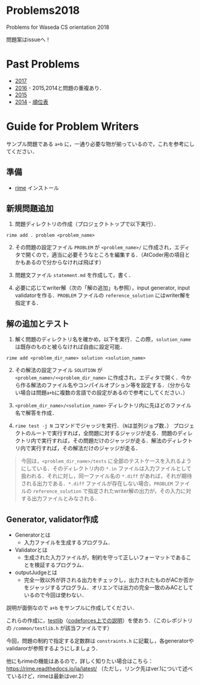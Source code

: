 # Problems2018
Problems for Waseda CS orientation 2018

問題案はissueへ！

# Past Problems

* [2017](https://github.com/AI-comp/Problems2017)
* [2016](https://github.com/AI-comp/Orientation2016Problems) - 2015,2014と問題の重複あり．
* [2015](https://github.com/AI-comp/Orientation2015Problems)
* [2014](https://github.com/AI-comp/Orientation2014Problems) - [順位表](https://drive.google.com/file/d/0BzlMTVLOBnPmN25pWFBYbXN5STA/view?usp=sharing)


# Guide for Problem Writers

サンプル問題である `a+b` に，一通り必要な物が揃っているので，これを参考にしてください．

## 準備

* [rime](https://github.com/icpc-jag/rime) インストール

## 新規問題追加

1. 問題ディレクトリの作成（プロジェクトトップで以下実行）．

```
rime add . problem <problem_name>
```

2. その問題の設定ファイル `PROBLEM` が `<problem_name>/` に作成され，エディタで開くので，適当に必要そうなところを編集する．（AtCoder用の項目とかもあるので分からなければ飛ばす）

3. 問題文ファイル `statement.md` を作成して，書く．

4. 必要に応じてwriter解（次の「解の追加」も参照），input generator, input validatorを作る．`PROBLEM` ファイルの `reference_solution` にはwriter解を指定する．

## 解の追加とテスト

1. 解く問題のディレクトリ名を確かめ，以下を実行．この際，``solution_name``は既存のものと被らなければ自由に設定可能．
```
rime add <problem_dir_name> solution <solution_name>
```

2. その解法の設定ファイル `SOLUTION` が `<problem_name>/<<problem_dir_name>` に作成され，エディタで開く．今から作る解法のファイル名やコンパイルオプション等を設定する．（分からない場合は問題`a+b`に複数の言語での設定があるので参考にしてください．）

3. `<problem_dir_name>/<solution_name>` ディレクトリ内に先ほどのファイル名で解答を作成．

4. `rime test -j N` コマンドでジャッジを実行．（`N`は並列ジョブ数．）
プロジェクトのルートで実行すれば，全問題に対するジャッジが走る．問題のディレクトリ内で実行すれば，その問題だけのジャッジが走る．解法のディレクトリ内で実行すれば，その解法だけのジャッジが走る．

> 今回は，`<problem_dir_name>/tests` に全部のテストケースを入れるようにしている．そのディレクトリ内の `*.in` ファイルは入力ファイルとして扱われる．それに対し，同一ファイル名の `*.diff` があれば，それが期待される出力である．`*.diff` ファイルが存在しない場合，`PROBLEM` ファイルの `reference_solution` で指定されたwriter解の出力が，その入力に対する出力ファイルとみなされる．

## Generator, validator作成

* Generatorとは
  * 入力ファイルを生成するプログラム．
* Validatorとは
  * 生成された入力ファイルが，制約を守って正しいフォーマットであることを検証するプログラム．
* outputJudgeとは
  * 完全一致以外が許される出力をチェックし，出力されたものがACか否かをジャッジするプログラム．オリエンでは出力の完全一致のみACとしているので今回は使わない．

説明が面倒なので `a+b` をサンプルに作成してください．

これらの作成に，[testlib](https://github.com/MikeMirzayanov/testlib)（[codeforces上での説明](http://codeforces.com/testlib)）を使おう．（このレポジトリの `/common/testlib.h` が該当ファイルです）

今回，問題の制約で指定する定数群は `constraints.h` に記載し，各generatorやvalidarorが参照するようにしましょう．

他にもrimeの機能はあるので，詳しく知りたい場合はこちら： https://rime.readthedocs.io/ja/latest/ （ただし，リンク先はver.1について述べているけど，rimeは最新はver.2）

